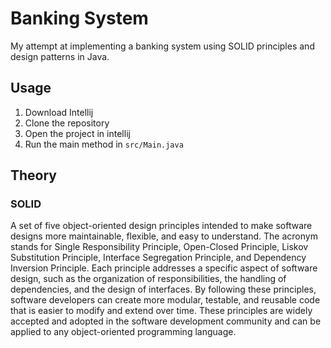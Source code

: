 # Banking System
My attempt at implementing a banking system using SOLID principles and design patterns in Java.

## Usage
1. Download Intellij
2. Clone the repository
3. Open the project in intellij
4. Run the main method in `src/Main.java`

## Theory
### SOLID
A set of five object-oriented design principles intended to make software designs more maintainable, flexible, and easy to understand. The acronym stands for Single Responsibility Principle, Open-Closed Principle, Liskov Substitution Principle, Interface Segregation Principle, and Dependency Inversion Principle. Each principle addresses a specific aspect of software design, such as the organization of responsibilities, the handling of dependencies, and the design of interfaces. By following these principles, software developers can create more modular, testable, and reusable code that is easier to modify and extend over time. These principles are widely accepted and adopted in the software development community and can be applied to any object-oriented programming language.



